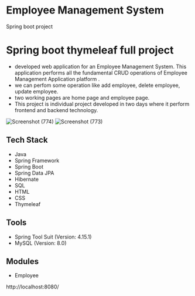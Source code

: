 # Employee Management System
Spring boot project

# Spring boot thymeleaf full project

- developed web application for an Employee Management System. This application performs all the fundamental CRUD operations of Employee Management Application platform .
- we can perfom some operation like add employee, delete employee, update employee.
- two working pages are home page and employee page.
- This project is individual project developed in two days where it perform frontend and backend technology.


![Screenshot (774)](https://user-images.githubusercontent.com/101628237/215431421-4e176840-1f68-4a8c-86b1-e3b4642235a0.png)
![Screenshot (773)](https://user-images.githubusercontent.com/101628237/215431437-1cd84b4e-a8bc-4ac2-999c-1b02f221a6fe.png)

## Tech Stack

- Java
- Spring Framework
- Spring Boot
- Spring Data JPA
- Hibernate
- SQL
- HTML
- CSS
- Thymeleaf

## Tools

- Spring Tool Suit (Version: 4.15.1)
- MySQL (Version: 8.0)


## Modules

- Employee



http://localhost:8080/
